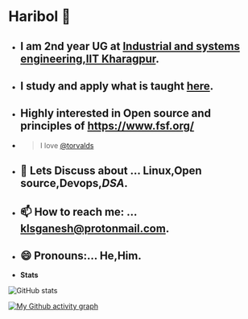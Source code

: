 #                                                 Haribol 👋

- ## I am 2nd year UG at [Industrial and systems engineering,IIT Kharagpur](http://www.iitkgp.ac.in/department/IM).
- ## I study and apply what is taught [here](vedabase.io).
- ## Highly interested in Open source and principles of https://www.fsf.org/  
- > I love [@torvalds](github.com/torvalds)
- ## 💬 Lets Discuss about ... Linux,Open source,Devops,_DSA_.
- ## 📫 How to reach me: ... klsganesh@protonmail.com.
- ## 😄 Pronouns:... He,Him.

- __Stats__

![GitHub stats](https://github-readme-stats.vercel.app/api?username=likhith2003&show_icons=true&theme=radical)

[![My Github activity graph](https://activity-graph.herokuapp.com/graph?username=likhith2003&theme=react-dark)](https://github.com/ashutosh00710/github-readme-activity-graph)
